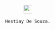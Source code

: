 <p align="center">
  <img src="https://user-images.githubusercontent.com/5679180/79618120-0daffb80-80be-11ea-819e-d2b0fa904d07.gif" width="27px">
 <br><br>
 <samp>
Hestiay De Souza.



   
<!--<img src="https://count.getloli.com/get/@:hestiay?theme=asoul">-->

